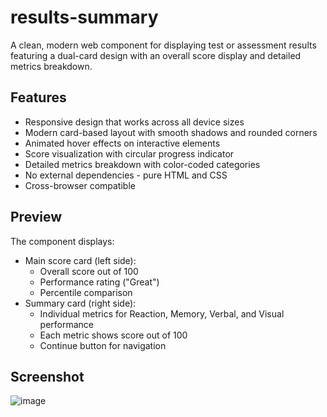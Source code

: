 # results-summary

A clean, modern web component for displaying test or assessment results featuring a dual-card design with an overall score display and detailed metrics breakdown.

## Features

- Responsive design that works across all device sizes
- Modern card-based layout with smooth shadows and rounded corners
- Animated hover effects on interactive elements
- Score visualization with circular progress indicator
- Detailed metrics breakdown with color-coded categories
- No external dependencies - pure HTML and CSS
- Cross-browser compatible

## Preview

The component displays:
- Main score card (left side):
  - Overall score out of 100
  - Performance rating ("Great")
  - Percentile comparison
- Summary card (right side):
  - Individual metrics for Reaction, Memory, Verbal, and Visual performance
  - Each metric shows score out of 100
  - Continue button for navigation

## Screenshot

![image](https://github.com/user-attachments/assets/d722ae16-0683-423b-b554-d25ff97ea813)
